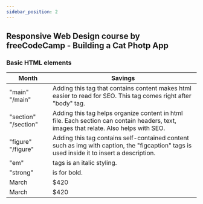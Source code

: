 ```yaml
---
sidebar_position: 2
---
```


##  Responsive Web Design course by freeCodeCamp - Building a Cat Photp App

### Basic HTML elements

| Month    | Savings |
| -------- | ------- |
| "main" "/main"  | Adding this tag that contains content makes html easier to read for SEO. This tag comes right after "body" tag.    |
| "section" "/section" | Adding this tag helps organize content in html file. Each section can contain headers, text, images that relate. Also helps with SEO.     |
| "figure" "/figure"    | Adding this tag contains self-contained content such as img with caption, the "figcaption" tags is used inside it to insert a description.    |
| "em"    | tags is an italic styling.   |
| "strong"    | is for bold.    |
| March    | $420    |
| March    | $420    |